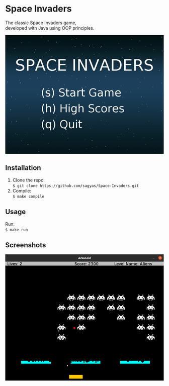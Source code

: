# Space Invaders

The classic Space Invaders game,  
developed with Java using OOP principles.

![alt text](./readme_files/gameplay.gif 'Gameplay')

## Installation

1. Clone the repo:  
   `$ git clone https://github.com/sagyas/Space-Invaders.git`
2. Compile:  
   `$ make compile`

## Usage

Run:  
`$ make run`

## Screenshots

![alt text](./readme_files/screenshot.png 'Screenshot')
